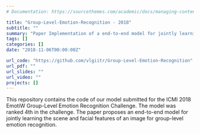 ```yaml
---
# Documentation: https://sourcethemes.com/academic/docs/managing-content/

title: "Group-Level-Emotion-Recognition - 2018"
subtitle: ""
summary: "Paper Implementation of a end-to-end model for jointly learning the scene and facial features of an image for group-level emotion recognition."
tags: []
categories: []
date: "2018-11-06T00:00:00Z"

url_code: "https://github.com/vlgiitr/Group-Level-Emotion-Recognition"
url_pdf: ""
url_slides: ""
url_video: ""
projects: []
---
```


This repository contains the code of our model submitted for the ICMI 2018 EmotiW Group-Level Emotion Recognition Challenge. The model was ranked 4th in the challenge. The paper proposes an end-to-end model for jointly learning the scene and facial features of an image for group-level emotion recognition.

